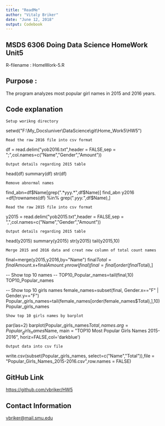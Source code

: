 ```yaml
---
title: "ReadMe"
author: "Vitaly Briker"
date: "June 12, 2018"
output: Codebook
---
```


## MSDS 6306 Doing Data Science HomeWork Unit5

R-filename : HomeWork-5.R

## Purpose : 

The program analyzes most popular girl names in 2015 and 2016 years.

## Code explanation 

```
Setup worikng directory
```
setwd("F:\\My_Docs\\univer\\DataScience\\git\\Home_Work5\\HW5")

```
Read the raw 2016 file into csv format
```
df = read.delim("yob2016.txt",header = FALSE,sep = ";",col.names=c("Name","Gender","Amount"))

```
Output details regarding 2015 table
```
head(df)
summary(df)
str(df)

```
Remove abnormal names
```
find_abn=df$Name[grep(".*yyy.*",df$Name)]
find_abn
y2016 =df[!rownames(df) %in% grep(".*yyy.*",df$Name),]

```
Read the raw 2015 file into csv format
```
y2015 = read.delim("yob2015.txt",header = FALSE,sep = ",",col.names=c("Name","Gender","Amount"))

```
Output details regarding 2015 table
```
head(y2015)
summary(y2015)
str(y2015)
tail(y2015,10)

```
Merge 2015 and 2016 data and creat new column of total count names
```
final=merge(y2015,y2016,by="Name")
final$Total=final$Amount.x+final$Amount.y
nrow(final)
final=final[order(final$Total),]

-- Show top 10 names --
TOP10_Popular_names=tail(final,10)
TOP10_Popular_names

-- Show top 10 girls names
female_names=subset(final, Gender.x=="F" | Gender.y=="F")
Popular_girls_names=tail(female_names[order(female_names$Total),],10)   
Popular_girls_names

```
Show top 10 girls names by barplot
```
par(las=2)
barplot(Popular_girls_names$Total,names.arg=Popular_girls_names$Name,
        main = "TOP10 Most Popular Girls Names 2015-2016",
        horiz=FALSE,col='darkblue')

```
Output data into csv file
```
write.csv(subset(Popular_girls_names, select=c("Name","Total")),file = "Popular_Girls_Names_2015-2016.csv",row.names = FALSE)

## GitHub Link
https://github.com/vbriker/HW5

## Contact Information
vbriker@mail.smu.edu
